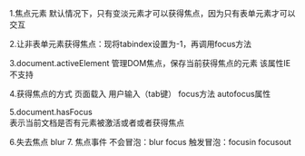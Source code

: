 1.焦点元素
  默认情况下，只有变淡元素才可以获得焦点，因为只有表单元素才可以交互
  
2.让非表单元素获得焦点：现将tabindex设置为-1，再调用focus方法
  
  
3.document.activeElement
  管理DOM焦点，保存当前获得焦点的元素
  该属性IE不支持
  
4.获得焦点的方式
  页面载入
  用户输入（tab键）
  focus方法
  autofocus属性
  
5.document.hasFocus  
 表示当前文档是否有元素被激活或者或者获得焦点
 
6.失去焦点
  blur
7. 焦点事件
  不会冒泡：blur focus
  触发冒泡：focusin focusout